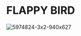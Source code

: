 # FLAPPY BIRD
![5974824-3x2-940x627](https://user-images.githubusercontent.com/84699135/134854183-72720231-3f59-41f4-9ba8-5f59eaf443cc.jpg)

